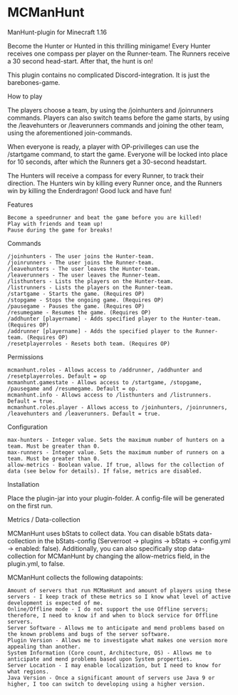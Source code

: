 # MCManHunt
ManHunt-plugin for Minecraft 1.16

Become the Hunter or Hunted in this thrilling minigame! Every Hunter receives one compass per player on the Runner-team. The Runners receive a 30 second head-start. After that, the hunt is on!


This plugin contains no complicated Discord-integration. It is just the barebones-game.

 

How to play

 

The players choose a team, by using the /joinhunters and /joinrunners commands. Players can also switch teams before the game starts, by using the /leavehunters or /leaverunners commands and joining the other team, using the aforementioned join-commands.

 

When everyone is ready, a player with OP-privilleges can use the /startgame command, to start the game. Everyone will be locked into place for 10 seconds, after which the Runners get a 30-second headstart.

 

The Hunters will receive a compass for every Runner, to track their direction. The Hunters win by killing every Runner once, and the Runners win by killing the Enderdragon! Good luck and have fun!

 

 

Features

 

    Become a speedrunner and beat the game before you are killed!
    Play with friends and team up!
    Pause during the game for breaks!

 

 

Commands

 

    /joinhunters - The user joins the Hunter-team.
    /joinrunners - The user joins the Runner-team.
    /leavehunters - The user leaves the Hunter-team.
    /leaverunners - The user leaves the Runner-team.
    /listhunters - Lists the players on the Hunter-team.
    /listrunners - Lists the players on the Runner-team.
    /startgame - Starts the game. (Requires OP)
    /stopgame - Stops the ongoing game. (Requires OP)
    /pausegame - Pauses the game. (Requires OP)
    /resumegame - Resumes the game. (Requires OP)
    /addhunter [playername] - Adds specified player to the Hunter-team. (Requires OP)
    /addrunner [playername] - Adds the specified player to the Runner-team. (Requires OP)
    /resetplayerroles - Resets both team. (Requires OP)

 

 

Permissions

 

 

    mcmanhunt.roles - Allows access to /addrunner, /addhunter and /resetplayerroles. Default = op
    mcmanhunt.gamestate - Allows access to /startgame, /stopgame, /pausegame and /resumegame. Default = op.
    mcmanhunt.info - Allows access to /listhunters and /listrunners. Default = true.
    mcmanhunt.roles.player - Allows access to /joinhunters, /joinrunners, /leavehunters and /leaverunners. Default = true.

 

 

Configuration

 

    max-hunters - Integer value. Sets the maximum number of hunters on a team. Must be greater than 0.
    max-runners - Integer value. Sets the maximum number of runners on a team. Must be greater than 0.
    allow-metrics - Boolean value. If true, allows for the collection of data (see below for details). If false, metrics are disabled.

 

 

Installation

 

Place the plugin-jar into your plugin-folder. A config-file will be generated on the first run.

 

 

 

Metrics / Data-collection

 

MCManHunt uses bStats to collect data. You can disable bStats data-collection in the bStats-config (Serverroot -> plugins -> bStats -> config.yml -> enabled: false). Additionally, you can also specifically stop data-collection for MCManHunt by changing the allow-metrics field, in the plugin.yml, to false.

 

 

MCManHunt collects the following datapoints:

 

    Amount of servers that run MCManHunt and amount of players using these servers - I keep track of these metrics so I know what level of active development is expected of me.
    Online/Offline mode - I do not support the use Offline servers; therefore, I need to know if and when to block service for Offline servers.
    Server Software - Allows me to anticipate and mend problems based on the known problems and bugs of the server software.
    Plugin Version - Allows me to investigate what makes one version more appealing than another.
    System Information (Core count, Architecture, OS) - Allows me to anticipate and mend problems based upon System properties.
    Server Location - I may enable localization, but I need to know for what regions.
    Java Version - Once a significant amount of servers use Java 9 or higher, I too can switch to developing using a higher version.
